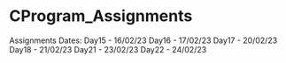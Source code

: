 # CProgram_Assignments
Assignments Dates:
Day15 - 16/02/23
Day16 - 17/02/23
Day17 - 20/02/23
Day18 - 21/02/23
Day21 - 23/02/23
Day22 - 24/02/23
